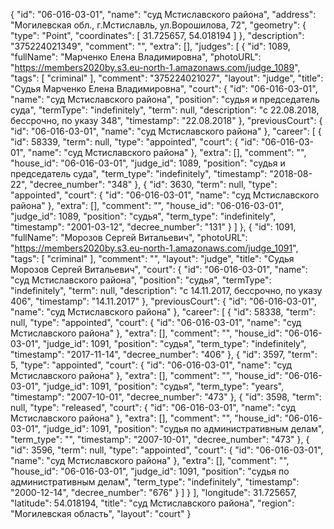 {
    "id": "06-016-03-01",
    "name": "суд Мстиславского района",
    "address": "Могилевская обл., г.Мстиславль, ул.Ворошилова, 72",
    "geometry": {
        "type": "Point",
        "coordinates": [
            31.725657,
            54.018194
        ]
    },
    "description": "375224021349",
    "comment": "",
    "extra": [],
    "judges": [
        {
            "id": 1089,
            "fullName": "Марченко Елена Владимировна",
            "photoURL": "https://members2020by.s3.eu-north-1.amazonaws.com/judge_1089",
            "tags": [
                "criminal"
            ],
            "comment": "375224021027",
            "layout": "judge",
            "title": "Судья Марченко Елена Владимировна",
            "court": {
                "id": "06-016-03-01",
                "name": "суд Мстиславского района",
                "position": "судья и председатель суда",
                "termType": "indefinitely",
                "term": null,
                "description": "c 22.08.2018, бессрочно, по указу 348",
                "timestamp": "22.08.2018"
            },
            "previousCourt": {
                "id": "06-016-03-01",
                "name": "суд Мстиславского района"
            },
            "career": [
                {
                    "id": 58339,
                    "term": null,
                    "type": "appointed",
                    "court": {
                        "id": "06-016-03-01",
                        "name": "суд Мстиславского района"
                    },
                    "extra": [],
                    "comment": "",
                    "house_id": "06-016-03-01",
                    "judge_id": 1089,
                    "position": "судья и председатель суда",
                    "term_type": "indefinitely",
                    "timestamp": "2018-08-22",
                    "decree_number": "348"
                },
                {
                    "id": 3630,
                    "term": null,
                    "type": "appointed",
                    "court": {
                        "id": "06-016-03-01",
                        "name": "суд Мстиславского района"
                    },
                    "extra": [],
                    "comment": "",
                    "house_id": "06-016-03-01",
                    "judge_id": 1089,
                    "position": "судья",
                    "term_type": "indefinitely",
                    "timestamp": "2001-03-12",
                    "decree_number": "131"
                }
            ]
        },
        {
            "id": 1091,
            "fullName": "Морозов Сергей Витальевич",
            "photoURL": "https://members2020by.s3.eu-north-1.amazonaws.com/judge_1091",
            "tags": [
                "criminal"
            ],
            "comment": "",
            "layout": "judge",
            "title": "Судья Морозов Сергей Витальевич",
            "court": {
                "id": "06-016-03-01",
                "name": "суд Мстиславского района",
                "position": "судья",
                "termType": "indefinitely",
                "term": null,
                "description": "c 14.11.2017, бессрочно, по указу 406",
                "timestamp": "14.11.2017"
            },
            "previousCourt": {
                "id": "06-016-03-01",
                "name": "суд Мстиславского района"
            },
            "career": [
                {
                    "id": 58338,
                    "term": null,
                    "type": "appointed",
                    "court": {
                        "id": "06-016-03-01",
                        "name": "суд Мстиславского района"
                    },
                    "extra": [],
                    "comment": "",
                    "house_id": "06-016-03-01",
                    "judge_id": 1091,
                    "position": "судья",
                    "term_type": "indefinitely",
                    "timestamp": "2017-11-14",
                    "decree_number": "406"
                },
                {
                    "id": 3597,
                    "term": 5,
                    "type": "appointed",
                    "court": {
                        "id": "06-016-03-01",
                        "name": "суд Мстиславского района"
                    },
                    "extra": [],
                    "comment": "",
                    "house_id": "06-016-03-01",
                    "judge_id": 1091,
                    "position": "судья",
                    "term_type": "years",
                    "timestamp": "2007-10-01",
                    "decree_number": "473"
                },
                {
                    "id": 3598,
                    "term": null,
                    "type": "released",
                    "court": {
                        "id": "06-016-03-01",
                        "name": "суд Мстиславского района"
                    },
                    "extra": [],
                    "comment": "",
                    "house_id": "06-016-03-01",
                    "judge_id": 1091,
                    "position": "судья по административным делам",
                    "term_type": "",
                    "timestamp": "2007-10-01",
                    "decree_number": "473"
                },
                {
                    "id": 3596,
                    "term": null,
                    "type": "appointed",
                    "court": {
                        "id": "06-016-03-01",
                        "name": "суд Мстиславского района"
                    },
                    "extra": [],
                    "comment": "",
                    "house_id": "06-016-03-01",
                    "judge_id": 1091,
                    "position": "судья по административным делам",
                    "term_type": "indefinitely",
                    "timestamp": "2000-12-14",
                    "decree_number": "676"
                }
            ]
        }
    ],
    "longitude": 31.725657,
    "latitude": 54.018194,
    "title": "суд Мстиславского района",
    "region": "Могилевская область",
    "layout": "court"
}